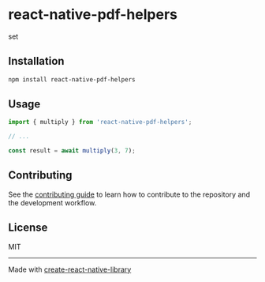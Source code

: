 # react-native-pdf-helpers

set

## Installation

```sh
npm install react-native-pdf-helpers
```

## Usage

```js
import { multiply } from 'react-native-pdf-helpers';

// ...

const result = await multiply(3, 7);
```

## Contributing

See the [contributing guide](CONTRIBUTING.md) to learn how to contribute to the repository and the development workflow.

## License

MIT

---

Made with [create-react-native-library](https://github.com/callstack/react-native-builder-bob)
